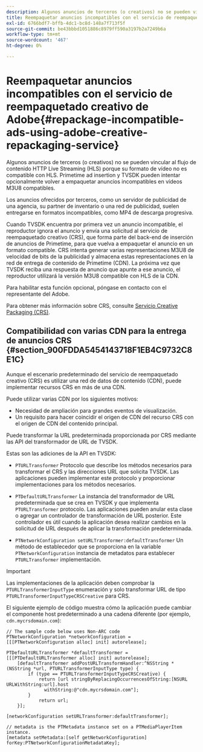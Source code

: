 ```yaml
---
description: Algunos anuncios de terceros (o creativos) no se pueden vincular al flujo de contenido HTTP Live Streaming (HLS) porque su formato de vídeo no es compatible con HLS. Primetime ad insertion y TVSDK pueden intentar opcionalmente volver a empaquetar anuncios incompatibles en vídeos M3U8 compatibles.
title: Reempaquetar anuncios incompatibles con el servicio de reempaquetado creativo de Adobe
exl-id: 6766bdf7-bffb-4dc1-bc8d-148a7f713f5f
source-git-commit: be43bbbd1051886c8979ff590a3197b2a7249b6a
workflow-type: tm+mt
source-wordcount: '467'
ht-degree: 0%

---
```


# Reempaquetar anuncios incompatibles con el servicio de reempaquetado creativo de Adobe{#repackage-incompatible-ads-using-adobe-creative-repackaging-service}

Algunos anuncios de terceros (o creativos) no se pueden vincular al flujo de contenido HTTP Live Streaming (HLS) porque su formato de vídeo no es compatible con HLS. Primetime ad insertion y TVSDK pueden intentar opcionalmente volver a empaquetar anuncios incompatibles en vídeos M3U8 compatibles.

Los anuncios ofrecidos por terceros, como un servidor de publicidad de una agencia, su partner de inventario o una red de publicidad, suelen entregarse en formatos incompatibles, como MP4 de descarga progresiva.

Cuando TVSDK encuentra por primera vez un anuncio incompatible, el reproductor ignora el anuncio y envía una solicitud al servicio de reempaquetado creativo (CRS), que forma parte del back-end de inserción de anuncios de Primetime, para que vuelva a empaquetar el anuncio en un formato compatible. CRS intenta generar varias representaciones M3U8 de velocidad de bits de la publicidad y almacena estas representaciones en la red de entrega de contenido de Primetime (CDN). La próxima vez que TVSDK reciba una respuesta de anuncio que apunte a ese anuncio, el reproductor utilizará la versión M3U8 compatible con HLS de la CDN.

Para habilitar esta función opcional, póngase en contacto con el representante del Adobe.

Para obtener más información sobre CRS, consulte [Servicio Creative Packaging (CRS)](https://helpx.adobe.com/content/dam/help/en/primetime/guides/crs.pdf).

## Compatibilidad con varias CDN para la entrega de anuncios CRS {#section_900FDDA5454143718F1EB4C9732C8E1C}

Aunque el escenario predeterminado del servicio de reempaquetado creativo (CRS) es utilizar una red de datos de contenido (CDN), puede implementar recursos CRS en más de una CDN.

Puede utilizar varias CDN por los siguientes motivos:

* Necesidad de ampliación para grandes eventos de visualización.
* Un requisito para hacer coincidir el origen de CDN del recurso CRS con el origen de CDN del contenido principal.

Puede transformar la URL predeterminada proporcionada por CRS mediante las API del transformador de URL de TVSDK.

Estas son las adiciones de la API en TVSDK:

* `PTURLTransformer` Protocolo que describe los métodos necesarios para transformar el CRS y las direcciones URL que solicita TVSDK. Las aplicaciones pueden implementar este protocolo y proporcionar implementaciones para los métodos necesarios.

* `PTDefaultURLTransformer` La instancia del transformador de URL predeterminada que se crea en TVSDK y que implementa `PTURLTransformer` protocolo. Las aplicaciones pueden anular esta clase o agregar un controlador de transformación de URL posterior. Este controlador es útil cuando la aplicación desea realizar cambios en la solicitud de URL después de aplicar la transformación predeterminada.

* `PTNetworkConfiguration setURLTransformer:defaultTransformer` Un método de establecedor que se proporciona en la variable `PTNetworkConfiguration` instancia de metadatos para establecer `PTURLTransformer` implementación.

>[!IMPORTANT]
>
>Las implementaciones de la aplicación deben comprobar la `PTURLTransformerInputType` enumeración y solo transformar URL de tipo `PTURLTransformerInputTypeCRSCreative` para CRS.

El siguiente ejemplo de código muestra cómo la aplicación puede cambiar el componente host predeterminado a una cadena diferente (por ejemplo, `cdn.mycrsdomain.com`):

```
// The sample code below uses Non-ARC code 
PTNetworkConfiguration *networkConfiguration = [[[PTNetworkConfiguration alloc] init] autorelease]; 
   
PTDefaultURLTransformer *defaultTransformer = [[[PTDefaultURLTransformer alloc] init] autorelease]; 
    [defaultTransformer addPostURLTransformHandler:^NSString *(NSString *url, PTURLTransformerInputType type) { 
        if (type == PTURLTransformerInputTypeCRSCreative) { 
            return [url stringByReplacingOccurrencesOfString:[NSURL URLWithString:url].host  
              withString:@"cdn.mycrsdomain.com"]; 
        } 
            return url; 
    }]; 
  
[networkConfiguration setURLTransformer:defaultTransformer]; 
   
// metadata is the PTMetadata instance set on a PTMediaPlayerItem instance. 
[metadata setMetadata:[self getNetworkConfiguration] forKey:PTNetworkConfigurationMetadataKey];
```
